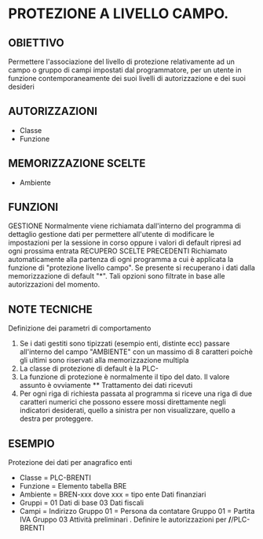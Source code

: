 # PROTEZIONE A LIVELLO CAMPO.
## OBIETTIVO
Permettere l'associazione del livello di protezione relativamente ad un campo o gruppo di campi impostati dal
programmatore, per un utente in funzione contemporaneamente dei suoi livelli di autorizzazione e dei suoi desideri
## AUTORIZZAZIONI
-    Classe
-    Funzione
## MEMORIZZAZIONE SCELTE
-    Ambiente
## FUNZIONI
GESTIONE
Normalmente viene richiamata dall'interno del programma di dettaglio gestione dati per permettere all'utente di
modificare le impostazioni per la sessione in corso oppure i valori di default ripresi ad ogni prossima entrata
RECUPERO SCELTE PRECEDENTI
Richiamato automaticamente alla partenza di ogni programma a cui è applicata la funzione di "protezione livello
campo".
Se presente si recuperano i dati dalla memorizzazione di default "*". Tali opzioni sono filtrate in base alle
autorizzazioni del momento.
## NOTE TECNICHE
Definizione dei parametri di comportamento
1.   Se i dati gestiti sono tipizzati (esempio enti, distinte ecc) passare all'interno del campo
"AMBIENTE" con un massimo di 8 caratteri poichè gli ultimi sono riservati alla memorizzazione multipla
2.   La classe di protezione di default è la PLC-
3.   La funzione di protezione è normalmente il tipo del dato. Il valore assunto è ovviamente **
Trattamento dei dati ricevuti
1.   Per ogni riga di richiesta passata al programma si riceve una riga di due caratteri numerici che possono essere
mossi direttamente negli indicatori desiderati, quello a sinistra per non visualizzare, quello a destra per
proteggere.
## ESEMPIO
Protezione dei dati per anagrafico enti
-    Classe         = PLC-BRENTI
-    Funzione       = Elemento tabella BRE
-    Ambiente       = BREN-xxx dove xxx = tipo ente
Dati finanziari
-    Gruppi         =    01 Dati di base
03 Dati fiscali
-    Campi          = Indirizzo                   Gruppo 01 = Persona da contatare        Gruppo 01 = Partita IVA
           Gruppo 03
Attività preliminari
.    Definire le autorizzazioni per **/**/PLC-BRENTI
